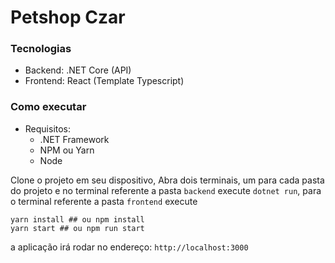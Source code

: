 # Petshop Czar

### Tecnologias

- Backend: .NET Core (API)
- Frontend: React (Template Typescript)

### Como executar

- Requisitos:
  - .NET Framework
  - NPM ou Yarn
  - Node

Clone o projeto em seu dispositivo, Abra dois terminais, um para cada pasta do projeto e no terminal referente a pasta `backend` execute `dotnet run`, para o terminal referente a pasta `frontend` execute

```shell
yarn install ## ou npm install
yarn start ## ou npm run start
```

a aplicação irá rodar no endereço: `http://localhost:3000`
